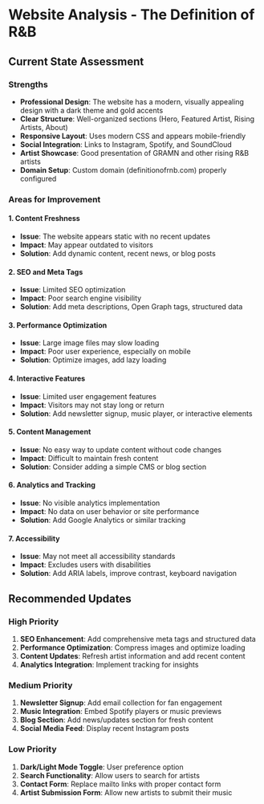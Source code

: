 # Website Analysis - The Definition of R&B

## Current State Assessment

### Strengths
- **Professional Design**: The website has a modern, visually appealing design with a dark theme and gold accents
- **Clear Structure**: Well-organized sections (Hero, Featured Artist, Rising Artists, About)
- **Responsive Layout**: Uses modern CSS and appears mobile-friendly
- **Social Integration**: Links to Instagram, Spotify, and SoundCloud
- **Artist Showcase**: Good presentation of GRAMN and other rising R&B artists
- **Domain Setup**: Custom domain (definitionofrnb.com) properly configured

### Areas for Improvement

#### 1. Content Freshness
- **Issue**: The website appears static with no recent updates
- **Impact**: May appear outdated to visitors
- **Solution**: Add dynamic content, recent news, or blog posts

#### 2. SEO and Meta Tags
- **Issue**: Limited SEO optimization
- **Impact**: Poor search engine visibility
- **Solution**: Add meta descriptions, Open Graph tags, structured data

#### 3. Performance Optimization
- **Issue**: Large image files may slow loading
- **Impact**: Poor user experience, especially on mobile
- **Solution**: Optimize images, add lazy loading

#### 4. Interactive Features
- **Issue**: Limited user engagement features
- **Impact**: Visitors may not stay long or return
- **Solution**: Add newsletter signup, music player, or interactive elements

#### 5. Content Management
- **Issue**: No easy way to update content without code changes
- **Impact**: Difficult to maintain fresh content
- **Solution**: Consider adding a simple CMS or blog section

#### 6. Analytics and Tracking
- **Issue**: No visible analytics implementation
- **Impact**: No data on user behavior or site performance
- **Solution**: Add Google Analytics or similar tracking

#### 7. Accessibility
- **Issue**: May not meet all accessibility standards
- **Impact**: Excludes users with disabilities
- **Solution**: Add ARIA labels, improve contrast, keyboard navigation

## Recommended Updates

### High Priority
1. **SEO Enhancement**: Add comprehensive meta tags and structured data
2. **Performance Optimization**: Compress images and optimize loading
3. **Content Updates**: Refresh artist information and add recent content
4. **Analytics Integration**: Implement tracking for insights

### Medium Priority
1. **Newsletter Signup**: Add email collection for fan engagement
2. **Music Integration**: Embed Spotify players or music previews
3. **Blog Section**: Add news/updates section for fresh content
4. **Social Media Feed**: Display recent Instagram posts

### Low Priority
1. **Dark/Light Mode Toggle**: User preference option
2. **Search Functionality**: Allow users to search for artists
3. **Contact Form**: Replace mailto links with proper contact form
4. **Artist Submission Form**: Allow new artists to submit their music
